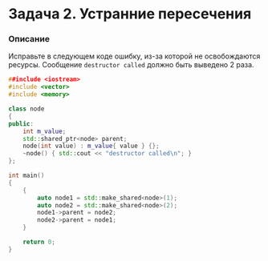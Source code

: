 # Задача 2. Устранние пересечения

### Описание
Исправьте в следующем коде ошибку, из-за которой не освобождаются ресурсы.
Сообщение `destructor called` должно быть выведено 2 раза.

``` C++
##include <iostream>
#include <vector>
#include <memory>

class node
{
public:
    int m_value;
    std::shared_ptr<node> parent;
    node(int value) : m_value{ value } {};
    ~node() { std::cout << "destructor called\n"; }
};

int main()
{
    {
        auto node1 = std::make_shared<node>(1);
        auto node2 = std::make_shared<node>(2);
        node1->parent = node2;
        node2->parent = node1;
    }

    return 0;
}

```